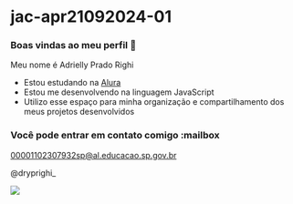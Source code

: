 # jac-apr21092024-01
### Boas vindas ao meu perfil 🩷

Meu nome é Adrielly Prado Righi

- Estou estudando na [Alura](https://www.alura.com.br)
- Estou me desenvolvendo na linguagem JavaScript
- Utilizo esse espaço para minha organização e compartilhamento dos meus projetos desenvolvidos

### Você pode entrar em contato comigo :mailbox

00001102307932sp@al.educacao.sp.gov.br

@dryprighi_

![](https://media1.tenor.com/m/SfIBJjbHH9UAAAAd/dog-smile-shyboos.gif)
